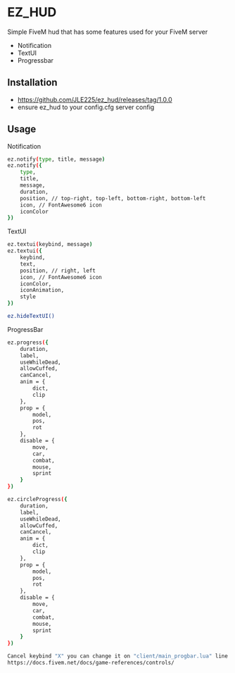 # EZ_HUD

Simple FiveM hud that has some features used for your FiveM server

- Notification
- TextUI
- Progressbar

## Installation

- https://github.com/JLE225/ez_hud/releases/tag/1.0.0
- ensure ez_hud to your config.cfg server config

## Usage
Notification
```bash
ez.notify(type, title, message)
ez.notify({
    type,
    title,
    message,
    duration,
    position, // top-right, top-left, bottom-right, bottom-left
    icon, // FontAwesome6 icon
    iconColor
})

```

TextUI
```bash
ez.textui(keybind, message)
ez.textui({
    keybind,
    text,
    position, // right, left
    icon, // FontAwesome6 icon
    iconColor,
    iconAnimation,
    style
})

ez.hideTextUI()
```

ProgressBar
```bash
ez.progress({
    duration,
    label,
    useWhileDead,
    allowCuffed,
    canCancel,
    anim = {
        dict,
        clip
    },
    prop = {
        model,
        pos,
        rot
    },
    disable = {
        move,
        car,
        combat,
        mouse,
        sprint
    }
})

ez.circleProgress({
    duration,
    label,
    useWhileDead,
    allowCuffed,
    canCancel,
    anim = {
        dict,
        clip
    },
    prop = {
        model,
        pos,
        rot
    },
    disable = {
        move,
        car,
        combat,
        mouse,
        sprint
    }
})

Cancel keybind "X" you can change it on "client/main_progbar.lua" line 146 & 226
https://docs.fivem.net/docs/game-references/controls/
```
